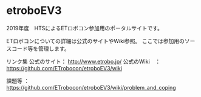 # etroboEV3

2019年度　HTSによるETロボコン参加用のポータルサイトです。

ETロボコンについての詳細は公式のサイトやWiki参照。
ここでは参加用のソースコード等を管理します。


リンク集
公式のサイト： http://www.etrobo.jp/
公式のWiki　： https://github.com/ETrobocon/etroboEV3/wiki

課題等      ： https://github.com/ETrobocon/etroboEV3/wiki/problem_and_coping
